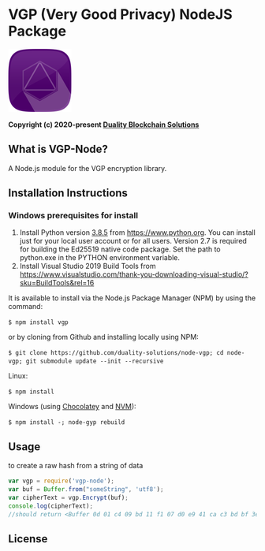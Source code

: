 # **VGP (Very Good Privacy) NodeJS Package**

![DYN logo](https://github.com/duality-solutions/Dynamic/blob/master/src/qt/res/icons/drk/about.png?raw=true)

**Copyright (c) 2020-present [Duality Blockchain Solutions](https://duality.solutions/)**

What is VGP-Node?
-----------------------------
A Node.js module for the VGP encryption library.


Installation Instructions
-------------------------

### Windows prerequisites for install
1. Install Python version [3.8.5](https://www.python.org/ftp/python/3.8.5/python-3.8.5.exe) from https://www.python.org. You can install just for your local user account or for all users. Version 2.7 is required for building the Ed25519 native code package. Set the path to python.exe in the PYTHON environment variable.
1. Install Visual Studio 2019 Build Tools from https://www.visualstudio.com/thank-you-downloading-visual-studio/?sku=BuildTools&rel=16

It is available to install via the Node.js Package Manager (NPM) by using the command:

```$ npm install vgp```

or by cloning from Github and installing locally using NPM:

```$ git clone https://github.com/duality-solutions/node-vgp; cd node-vgp; git submodule update --init --recursive```

Linux:

```$ npm install```

Windows (using [Chocolatey](https://chocolatey.org/install) and [NVM](https://github.com/coreybutler/nvm-windows/releases)):

```$ npm install -; node-gyp rebuild```

Usage
-----
to create a raw hash from a string of data 
```js
var vgp = require('vgp-node');
var buf = Buffer.from("someString", 'utf8');
var cipherText = vgp.Encrypt(buf);
console.log(cipherText);
//should return <Buffer 0d 01 c4 09 bd 11 f1 07 d0 e9 41 ca c3 bd bf 3e ed 02 0f 9e ca d2 2b 8a 8f a0 eb 3a e2 2c b1 e0>
```

License
-------

